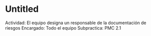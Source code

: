 # Untitled

Actividad: El equipo designa un responsable de la documentación de riesgos 
Encargado: Todo el equipo
Subpractica: PMC 2.1